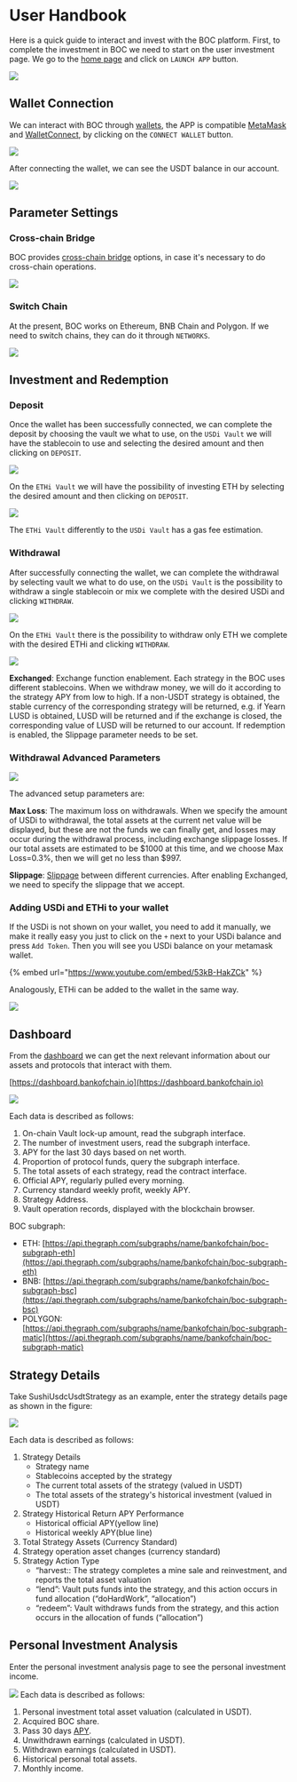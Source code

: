 # User Handbook

Here is a quick guide to interact and invest with the BOC platform. First, to complete the investment in BOC we need to start on the user investment page. We go to the [home page](https://bankofchain.io/#/) and click on `LAUNCH APP` button.

![](../.gitbook/assets/launchapp.png)

## Wallet Connection

We can interact with BOC through [wallets](../more/appendix.md#wallet), the APP is compatible [MetaMask](https://metamask.io/) and [WalletConnect](https://walletconnect.com/), by clicking on the `CONNECT WALLET` button.

![](../.gitbook/assets/connectwallet.png)

After connecting the wallet, we can see the USDT balance in our account.

![](../.gitbook/assets/pic-4.png)

## Parameter Settings

### Cross-chain Bridge

BOC provides [cross-chain bridge](../more/appendix.md#bridge) options, in case it's necessary to do cross-chain operations.

![](../.gitbook/assets/chainbridge.png)

### Switch Chain

At the present, BOC works on Ethereum, BNB Chain and Polygon. If we need to switch chains, they can do it through `NETWORKS`.

![](../.gitbook/assets/networkchange.png)

## Investment and Redemption

###

### Deposit

Once the wallet has been successfully connected, we can complete the deposit by choosing the vault we what to use, on the `USDi Vault` we will have the stablecoin to use and selecting the desired amount and then clicking on `DEPOSIT`.

![](../.gitbook/assets/pic-7.png)

On the `ETHi Vault` we will have the possibility of investing ETH by selecting the desired amount and then clicking on `DEPOSIT`.

![](../.gitbook/assets/depositpage\_eth.PNG)

The `ETHi Vault` differently to the `USDi Vault` has a gas fee estimation.

### Withdrawal

After successfully connecting the wallet, we can complete the withdrawal by selecting vault we what to do use, on the `USDi Vault` is the possibility to withdraw a single stablecoin or mix we complete with the desired USDi and clicking `WITHDRAW`.

![](https://github.com/Francisco-Rua/boc\_gitbook/blob/master/.gitbook/assets/pic-8.PNG)

On the `ETHi Vault` there is the possibility to withdraw only ETH we complete with the desired ETHi and clicking `WITHDRAW`.

![](https://github.com/Francisco-Rua/boc\_gitbook/blob/master/.gitbook/assets/withdraw\_eth.png)

**Exchanged**: Exchange function enablement. Each strategy in the BOC uses different stablecoins. When we withdraw money, we will do it according to the strategy APY from low to high. If a non-USDT strategy is obtained, the stable currency of the corresponding strategy will be returned, e.g. if Yearn LUSD is obtained, LUSD will be returned and if the exchange is closed, the corresponding value of LUSD will be returned to our account. If redemption is enabled, the Slippage parameter needs to be set.

### Withdrawal Advanced Parameters

![](../.gitbook/assets/advancesetting.png)

The advanced setup parameters are:

**Max Loss**: The maximum loss on withdrawals. When we specify the amount of USDi to withdrawal, the total assets at the current net value will be displayed, but these are not the funds we can finally get, and losses may occur during the withdrawal process, including exchange slippage losses. If our total assets are estimated to be $1000 at this time, and we choose Max Loss=0.3%, then we will get no less than $997.

**Slippage**: [Slippage](../more/appendix.md#slippage) between different currencies. After enabling Exchanged, we need to specify the slippage that we accept.

### Adding USDi and ETHi to your wallet

If the USDi is not shown on your wallet, you need to add it manually, we make it really easy you just to click on the `+` next to your USDi balance and press `Add Token`. Then you will see you USDi balance on your metamask wallet.

{% embed url="https://www.youtube.com/embed/53kB-HakZCk" %}

Analogously, ETHi can be added to the wallet in the same way.

![](../.gitbook/assets/addtoken\_ethi.png)

## Dashboard

From the [dashboard](../more/appendix.md#dashboard) we can get the next relevant information about our assets and protocols that interact with them.

[https://dashboard.bankofchain.io](https://dashboard.bankofchain.io)

![](../.gitbook/assets/dashboard.jpg)

Each data is described as follows:

1. On-chain Vault lock-up amount, read the subgraph interface.
2. The number of investment users, read the subgraph interface.
3. APY for the last 30 days based on net worth.
4. Proportion of protocol funds, query the subgraph interface.
5. The total assets of each strategy, read the contract interface.
6. Official APY, regularly pulled every morning.
7. Currency standard weekly profit, weekly APY.
8. Strategy Address.
9. Vault operation records, displayed with the blockchain browser.

BOC subgraph:

* ETH: [https://api.thegraph.com/subgraphs/name/bankofchain/boc-subgraph-eth](https://api.thegraph.com/subgraphs/name/bankofchain/boc-subgraph-eth)
* BNB: [https://api.thegraph.com/subgraphs/name/bankofchain/boc-subgraph-bsc](https://api.thegraph.com/subgraphs/name/bankofchain/boc-subgraph-bsc)
* POLYGON: [https://api.thegraph.com/subgraphs/name/bankofchain/boc-subgraph-matic](https://api.thegraph.com/subgraphs/name/bankofchain/boc-subgraph-matic)

## Strategy Details

Take SushiUsdcUsdtStrategy as an example, enter the strategy details page as shown in the figure:

![](../.gitbook/assets/detail.jpg)

Each data is described as follows:

1. Strategy Details
   * Strategy name
   * Stablecoins accepted by the strategy
   * The current total assets of the strategy (valued in USDT)
   * The total assets of the strategy's historical investment (valued in USDT)
2. Strategy Historical Return APY Performance
   * Historical official APY(yellow line)
   * Historical weekly APY(blue line)
3. Total Strategy Assets (Currency Standard)
4. Strategy operation asset changes (currency standard)
5. Strategy Action Type
   * “harvest:: The strategy completes a mine sale and reinvestment, and reports the total asset valuation
   * “lend”: Vault puts funds into the strategy, and this action occurs in fund allocation (“doHardWork”, “allocation”)
   * “redeem”: Vault withdraws funds from the strategy, and this action occurs in the allocation of funds (“allocation”)

## Personal Investment Analysis

Enter the personal investment analysis page to see the personal investment income.

![](../.gitbook/assets/personalpage.jpg) Each data is described as follows:

1. Personal investment total asset valuation (calculated in USDT).
2. Acquired BOC share.
3. Pass 30 days [APY](../more/appendix.md#annual-yield-apy).
4. Unwithdrawn earnings (calculated in USDT).
5. Withdrawn earnings (calculated in USDT).
6. Historical personal total assets.
7. Monthly income.
